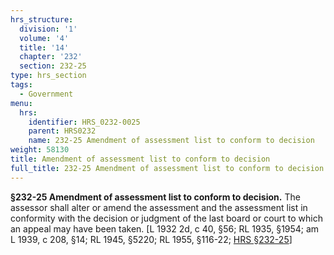 ```yaml
---
hrs_structure:
  division: '1'
  volume: '4'
  title: '14'
  chapter: '232'
  section: 232-25
type: hrs_section
tags:
  - Government
menu:
  hrs:
    identifier: HRS_0232-0025
    parent: HRS0232
    name: 232-25 Amendment of assessment list to conform to decision
weight: 58130
title: Amendment of assessment list to conform to decision
full_title: 232-25 Amendment of assessment list to conform to decision
---
```

**§232-25 Amendment of assessment list to conform to decision.** The assessor shall alter or amend the assessment and the assessment list in conformity with the decision or judgment of the last board or court to which an appeal may have been taken. [L 1932 2d, c 40, §56; RL 1935, §1954; am L 1939, c 208, §14; RL 1945, §5220; RL 1955, §116-22; [HRS §232-25](/title-14/chapter-232/section-232-25/)]